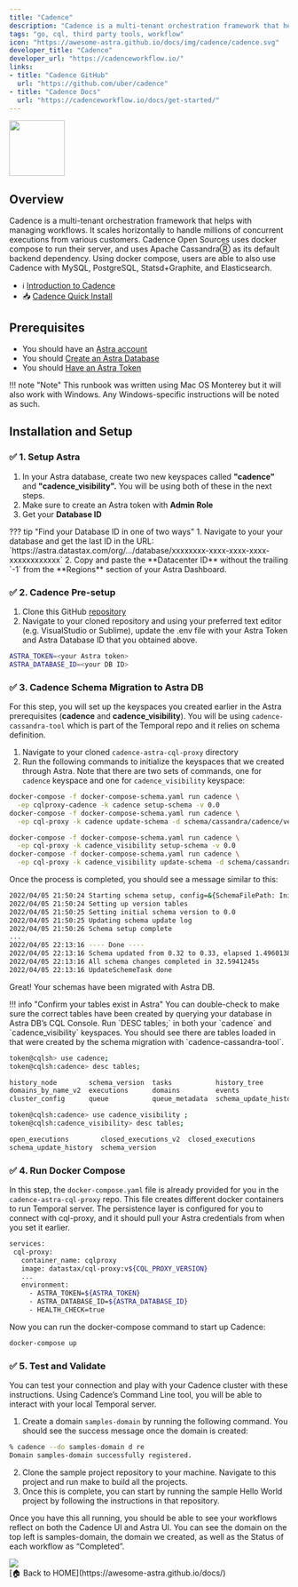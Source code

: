 ```yaml
---
title: "Cadence"
description: "Cadence is a multi-tenant orchestration framework that helps with managing workflows. It scales horizontally to handle millions of concurrent executions from various customers. Cadence Open Sources uses docker compose to run their server, and uses Apache CassandraⓇ as its default backend dependency."
tags: "go, cql, third party tools, workflow"
icon: "https://awesome-astra.github.io/docs/img/cadence/cadence.svg"
developer_title: "Cadence"
developer_url: "https://cadenceworkflow.io/"
links:
- title: "Cadence GitHub"
  url: "https://github.com/uber/cadence"
- title: "Cadence Docs"
  url: "https://cadenceworkflow.io/docs/get-started/"
---
```


<div class="nosurface" markdown="1">

<img src="https://awesome-astra.github.io/docs/img/cadence/cadence-logo.png" height="100px" />
</div>

## Overview

Cadence is a multi-tenant orchestration framework that helps with managing workflows. It scales horizontally to handle millions of concurrent executions from various customers. Cadence Open Sources uses docker compose to run their server, and uses Apache CassandraⓇ as its default backend dependency. Using docker compose, users are able to also use Cadence with MySQL, PostgreSQL, Statsd+Graphite, and Elasticsearch.

- <span class="nosurface" markdown="1">ℹ️ </span>[Introduction to Cadence](https://cadenceworkflow.io/docs/get-started/)
- <span class="nosurface" markdown="1">📥 </span>[Cadence Quick Install](https://cadenceworkflow.io/docs/get-started/installation/)

## Prerequisites

<ul class="prerequisites">
  <li class="nosurface">You should have an <a href="https://astra.dev/3B7HcYo">Astra account</a></li>
  <li class="nosurface">You should <a href="https://awesome-astra.github.io/docs/pages/astra/create-instance/">Create an Astra Database</a></li>
  <li class="nosurface">You should <a href="https://awesome-astra.github.io/docs/pages/astra/create-token/">Have an Astra Token</a></li>
</ul>

<admonition markdown="1">
!!! note "Note" 
    This runbook was written using Mac OS Monterey but it will also work with Windows. Any Windows-specific instructions will be noted as such.
</admonition>

## Installation and Setup

### <span class="nosurface">✅ 1. </span> Setup Astra

1. In your Astra database, create two new keyspaces called **"cadence"** and **"cadence_visibility".** You will be using both of these in the next steps.
2. Make sure to create an Astra token with **Admin Role**
3. Get your **Database ID**

<admonition markdown="1">
??? tip "Find your Database ID in one of two ways"
    1. Navigate to your your database and get the last ID in the URL: `https://astra.datastax.com/org/.../database/xxxxxxxx-xxxx-xxxx-xxxx-xxxxxxxxxxxx`
    2. Copy and paste the **Datacenter ID** without the trailing `-1` from the **Regions** section of your Astra Dashboard.
</admonition>

### <span class="nosurface">✅ 2. </span> Cadence Pre-setup

1. Clone this GitHub [repository](https://github.com/melienherrera/cadence-astra-cql-proxy)
2. Navigate to your cloned repository and using your preferred text editor (e.g. VisualStudio or Sublime), update the .env file with your Astra Token and Astra Database ID that you obtained above.

```bash
ASTRA_TOKEN=<your Astra token>
ASTRA_DATABASE_ID=<your DB ID>
```

### <span class="nosurface">✅ 3. </span> Cadence Schema Migration to Astra DB

For this step, you will set up the keyspaces you created earlier in the Astra prerequisites (**cadence** and **cadence_visibility**). You will be using `cadence-cassandra-tool` which is part of the Temporal repo and it relies on schema definition.

1. Navigate to your cloned `cadence-astra-cql-proxy` directory
2. Run the following commands to initialize the keyspaces that we created through Astra. Note that there are two sets of commands, one for `cadence` keyspace and one for `cadence_visibility` keyspace:

```bash
docker-compose -f docker-compose-schema.yaml run cadence \
  -ep cqlproxy-cadence -k cadence setup-schema -v 0.0
docker-compose -f docker-compose-schema.yaml run cadence \
  -ep cql-proxy -k cadence update-schema -d schema/cassandra/cadence/versioned/

docker-compose -f docker-compose-schema.yaml run cadence \
  -ep cql-proxy -k cadence_visibility setup-schema -v 0.0
docker-compose -f docker-compose-schema.yaml run cadence \
  -ep cql-proxy -k cadence_visibility update-schema -d schema/cassandra/visibility/versioned/
```

Once the process is completed, you should see a message similar to this:

```bash
2022/04/05 21:50:24 Starting schema setup, config=&{SchemaFilePath: InitialVersion:0.0 Overwrite:false DisableVersioning:false}
2022/04/05 21:50:24 Setting up version tables
2022/04/05 21:50:25 Setting initial schema version to 0.0
2022/04/05 21:50:25 Updating schema update log
2022/04/05 21:50:26 Schema setup complete
...
2022/04/05 22:13:16 ---- Done ----
2022/04/05 22:13:16 Schema updated from 0.32 to 0.33, elapsed 1.4960138s
2022/04/05 22:13:16 All schema changes completed in 32.5941245s
2022/04/05 22:13:16 UpdateSchemeTask done
```

Great! Your schemas have been migrated with Astra DB.

<admonition markdown="1">
!!! info "Confirm your tables exist in Astra"
    You can double-check to make sure the correct tables have been created by querying your database in Astra DB’s CQL Console.
    Run `DESC tables;` in both your `cadence` and `cadence_visibility` keyspaces. You should see there are tables loaded in that were created by the schema migration with `cadence-cassandra-tool`.
</admonition>
  
```bash
token@cqlsh> use cadence;
token@cqlsh:cadence> desc tables;

history_node        schema_version  tasks           history_tree
domains_by_name_v2  executions      domains         events
cluster_config      queue           queue_metadata  schema_update_history

token@cqlsh:cadence> use cadence_visibility ;
token@cqlsh:cadence_visibility> desc tables;

open_executions        closed_executions_v2  closed_executions
schema_update_history  schema_version
```

### <span class="nosurface">✅ 4. </span> Run Docker Compose

In this step, the `docker-compose.yaml` file is already provided for you in the `cadence-astra-cql-proxy` repo. This file creates different docker containers to run Temporal server. The persistence layer is configured for you to connect with cql-proxy, and it should pull your Astra credentials from when you set it earlier.

```bash
services:
 cql-proxy:
   container_name: cqlproxy
   image: datastax/cql-proxy:v${CQL_PROXY_VERSION}
   ...
   environment:
     - ASTRA_TOKEN=${ASTRA_TOKEN}
     - ASTRA_DATABASE_ID=${ASTRA_DATABASE_ID}
     - HEALTH_CHECK=true
```

Now you can run the docker-compose command to start up Cadence:

```bash
docker-compose up
```

### <span class="nosurface">✅ 5. </span> Test and Validate

You can test your connection and play with your Cadence cluster with these instructions.
Using Cadence’s Command Line tool, you will be able to interact with your local Temporal server.

1. Create a domain `samples-domain` by running the following command. You should see the success message once the domain is created:

```bash
% cadence --do samples-domain d re
Domain samples-domain successfully registered.
```

2. Clone the sample project repository to your machine. Navigate to this project and run make to build all the projects.
3. Once this is complete, you can start by running the sample Hello World project by following the instructions in that repository.

Once you have this all running, you should be able to see your workflows reflect on both the Cadence UI and Astra UI. You can see the domain on the top left is samples-domain, the domain we created, as well as the Status of each workflow as “Completed”.

<img src="https://awesome-astra.github.io/docs/img/cadence/cadence-testui.png"  />

<div class="nosurface" markdown="1">
[🏠 Back to HOME](https://awesome-astra.github.io/docs/)
</div>